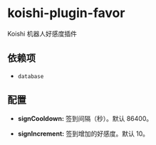 # koishi-plugin-favor

Koishi 机器人好感度插件

## 依赖项

- `database`

## 配置

- **signCooldown:** 签到间隔（秒）。默认 86400。

- **signIncrement:** 签到增加的好感度。默认 10。
